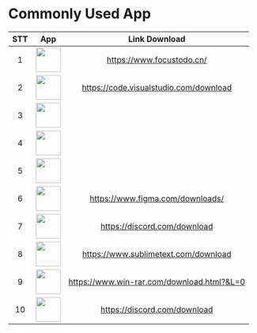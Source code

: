 # Commonly Used App 

| STT | App | Link Download |
| :--: | :--: | :--: |
| 1 |  <img src="https://github.com/CUNGVANTHANG/Storage/assets/96326479/e7f8dccf-1aab-4fe9-90de-aee665066c7c" height="50px" /> | https://www.focustodo.cn/ |
| 2 |  <img src="https://github.com/CUNGVANTHANG/Storage/assets/96326479/5139a0c4-91ee-4ac0-8c7b-31cf1148319d" height="50px" /> | https://code.visualstudio.com/download |
| 3 | <img src="https://github.com/CUNGVANTHANG/Storage/assets/96326479/4560a30d-ce51-45b8-9e22-886971d6af66" height="50px" /> | |
| 4 | <img src="https://github.com/CUNGVANTHANG/Storage/assets/96326479/aae07d16-2b69-4238-b693-4375a850d47d" height="50px" /> | |
| 5 | <img src="https://github.com/CUNGVANTHANG/Storage/assets/96326479/aacaebdc-cb0f-4b42-a415-a38d21e9cf7c" height="50px" /> | |
| 6 | <img src="https://github.com/CUNGVANTHANG/Storage/assets/96326479/5512f36a-2855-4aa0-a8c2-f103f1f54f71" height="50px" /> | https://www.figma.com/downloads/ |
| 7 | <img src="https://github.com/CUNGVANTHANG/Storage/assets/96326479/1eb778f0-e7b0-4fea-a769-87cde255d26c" height="50px" /> | https://discord.com/download |
| 8 | <img src="https://github.com/CUNGVANTHANG/Storage/assets/96326479/58b6e18f-b18a-4699-bd75-baa0396e88e4" height="50px" /> | https://www.sublimetext.com/download |
| 9 | <img src="https://github.com/CUNGVANTHANG/Storage/assets/96326479/6ac41e81-cfff-44dd-87bb-3e75d166dd05" height="50px" /> | https://www.win-rar.com/download.html?&L=0 |
| 10 | <img src="https://github.com/CUNGVANTHANG/Storage/assets/96326479/1eb778f0-e7b0-4fea-a769-87cde255d26c" height="50px" /> | https://discord.com/download |

